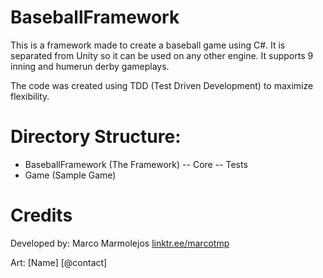 # BaseballFramework

This is a framework made to create a baseball game using C#. It is separated from Unity so it can be used on any other engine.
It supports 9 inning and humerun derby gameplays.

The code was created using TDD (Test Driven Development) to maximize flexibility.

# Directory Structure:
- BaseballFramework (The Framework)
-- Core
-- Tests
- Game (Sample Game)


# Credits
Developed by: Marco Marmolejos [linktr.ee/marcotmp](https://linktr.ee/marcotmp)

Art: [Name] [@contact]
